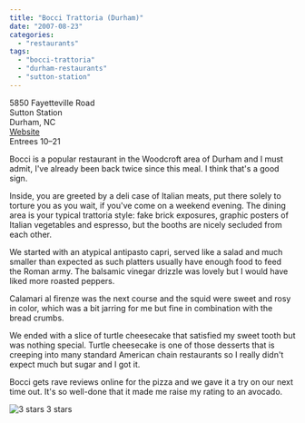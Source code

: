 ```yaml
---
title: "Bocci Trattoria (Durham)"
date: "2007-08-23"
categories:
  - "restaurants"
tags:
  - "bocci-trattoria"
  - "durham-restaurants"
  - "sutton-station"
---
```


5850 Fayetteville Road\
Sutton Station\
Durham, NC\
[Website](www.bocciitalian.com)\
Entrees $10–$21

Bocci is a popular restaurant in the Woodcroft area of Durham and I must admit, I've already been back twice since this meal. I think that's a good sign.

Inside, you are greeted by a deli case of Italian meats, put there solely to torture you as you wait, if you've come on a weekend evening. The dining area is your typical trattoria style: fake brick exposures, graphic posters of Italian vegetables and espresso, but the booths are nicely secluded from each other.

We started with an atypical antipasto capri, served like a salad and much smaller than expected as such platters usually have enough food to feed the Roman army. The balsamic vinegar drizzle was lovely but I would have liked more roasted peppers.

Calamari al firenze was the next course and the squid were sweet and rosy in color, which was a bit jarring for me but fine in combination with the bread crumbs.

We ended with a slice of turtle cheesecake that satisfied my sweet tooth but was nothing special. Turtle cheesecake is one of those desserts that is creeping into many standard American chain restaurants so I really didn't expect much but sugar and I got it.

Bocci gets rave reviews online for the pizza and we gave it a try on our next time out. It's so well-done that it made me raise my rating to an avocado.




<div class="caption">

![3 stars](http://s3.amazonaws.com/thegourmez-wpmedia/2009/02/rating_avocado1.gif "rating_avocado1") 3 stars</div>

